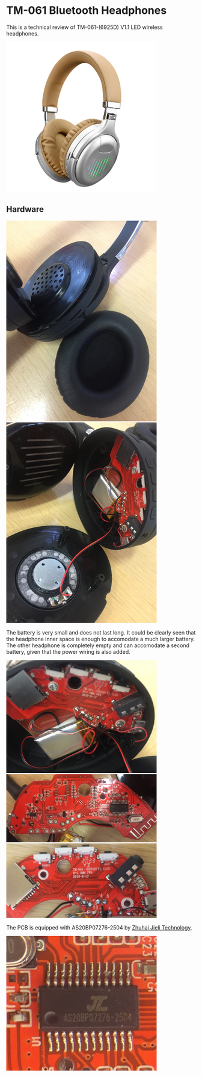 # TM-061 Bluetooth Headphones

This is a technical review of TM-061-(6925D) V1.1 LED wireless headphones.

<img width="400px" src="figures/overview.jpg">

## Hardware

<img width="400px" src="figures/01.jpg">

<img width="400px" src="figures/02.jpg">

The battery is very small and does not last long. It could be clearly seen that the headphone inner space is enough to accomodate a much larger battery. The other headphone is completely empty and can accomodate a second battery, given that the power wiring is also added. 

<img width="400px" src="figures/03.jpg">

<img width="400px" src="figures/04.jpg">

<img width="400px" src="figures/05.jpg">

The PCB is equipped with AS20BP07276-2504 by [Zhuhai Jieli Technology](http://www.zh-jieli.com/).

<img width="400px" src="figures/06.jpg">

